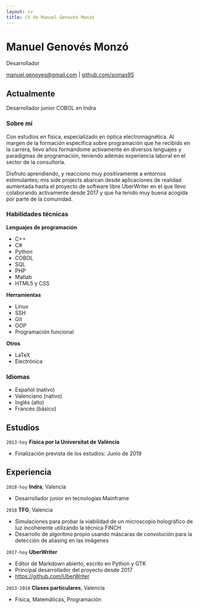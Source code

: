 ```yaml
---
layout: cv
title: CV de Manuel Genovés Monzó
---
```

# Manuel Genovés Monzó
Desarrollador

<div id="webaddress">
<a href="manuel.genoves@gmail.com">manuel.genoves@gmail.com</a>
| <a href="https://github.com/somas95">github.com/somas95</a>
</div>


## Actualmente

Desarrollador junior COBOL en Indra

### Sobre mí

Con estudios en física, especializado en óptica electromagnética. Al margen de la formación específica sobre programación que he recibido en la carrera, llevo años formándome activamente en diversos lenguajes y paradigmas de programación, teniendo además experiencia laboral en el sector de la consultoría.

Disfruto aprendiendo, y reacciono muy positivamente a entornos estimulantes; mis side projects abarcan desde aplicaciones de realidad aumentada hasta el proyecto de software libre UberWriter en el que llevo colaborando activamente desde 2017 y que ha tenido muy buena acogida por parte de la comunidad.


### Habilidades técnicas

**Lenguajes de programación**
- C++
- C#
- Python
- COBOL
- SQL
- PHP
- Matlab
- HTML5 y CSS

**Herramientas**
- Linux
- SSH
- Git
- OOP
- Programación funcional

**Otros**
- LaTeX
- Electrónica

### Idiomas

- Español (nativo)
- Valenciano (nativo)
- Inglés (alto)
- Francés (básico)


## Estudios

`2013-hoy`
__Física por la Universitat de València__

- Finalización prevista de los estudios: Junio de 2019


## Experiencia

`2018-hoy`
__Indra__, Valencia
- Desarrollador junior en tecnologías Mainframe

`2018`
__TFG__, Valencia
- Simulaciones para probar la viabilidad de un microscopio holográfico de luz incoherente utilizando la técnica FINCH
- Desarrollo de algoritmo propio usando máscaras de convolución para la detección de aliasing en las imágenes

`2017-hoy`
__UberWriter__

- Editor de Markdown abierto, escrito en Python y GTK
- Principal desarrollador del proyecto desde 2017
- <https://github.com/UberWriter>

`2013-2018`
__Clases particulares__, Valencia
- Física, Matemáticas, Programación



<!-- ### Footer

Última actualización: Julio 2018 -->


